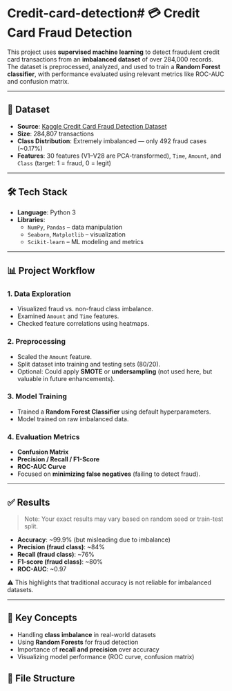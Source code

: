 # Credit-card-detection# 💳 Credit Card Fraud Detection

This project uses **supervised machine learning** to detect fraudulent credit card transactions from an **imbalanced dataset** of over 284,000 records. The dataset is preprocessed, analyzed, and used to train a **Random Forest classifier**, with performance evaluated using relevant metrics like ROC-AUC and confusion matrix.

---

## 📂 Dataset

- **Source**: [Kaggle Credit Card Fraud Detection Dataset](https://www.kaggle.com/mlg-ulb/creditcardfraud)
- **Size**: 284,807 transactions
- **Class Distribution**: Extremely imbalanced — only 492 fraud cases (~0.17%)
- **Features**: 30 features (V1–V28 are PCA-transformed), `Time`, `Amount`, and `Class` (target: 1 = fraud, 0 = legit)

---

## 🛠️ Tech Stack

- **Language**: Python 3
- **Libraries**:
  - `NumPy`, `Pandas` – data manipulation
  - `Seaborn`, `Matplotlib` – visualization
  - `Scikit-learn` – ML modeling and metrics

---

## 📊 Project Workflow

### 1. Data Exploration
- Visualized fraud vs. non-fraud class imbalance.
- Examined `Amount` and `Time` features.
- Checked feature correlations using heatmaps.

### 2. Preprocessing
- Scaled the `Amount` feature.
- Split dataset into training and testing sets (80/20).
- Optional: Could apply **SMOTE** or **undersampling** (not used here, but valuable in future enhancements).

### 3. Model Training
- Trained a **Random Forest Classifier** using default hyperparameters.
- Model trained on raw imbalanced data.

### 4. Evaluation Metrics
- **Confusion Matrix**
- **Precision / Recall / F1-Score**
- **ROC-AUC Curve**
- Focused on **minimizing false negatives** (failing to detect fraud).

---

## ✅ Results

> Note: Your exact results may vary based on random seed or train-test split.

- **Accuracy**: ~99.9% (but misleading due to imbalance)
- **Precision (fraud class)**: ~84%
- **Recall (fraud class)**: ~76%
- **F1-score (fraud class)**: ~80%
- **ROC-AUC**: ~0.97

⚠️ This highlights that traditional accuracy is not reliable for imbalanced datasets.

---

## 📌 Key Concepts

- Handling **class imbalance** in real-world datasets
- Using **Random Forests** for fraud detection
- Importance of **recall and precision** over accuracy
- Visualizing model performance (ROC curve, confusion matrix)

## 📁 File Structure

